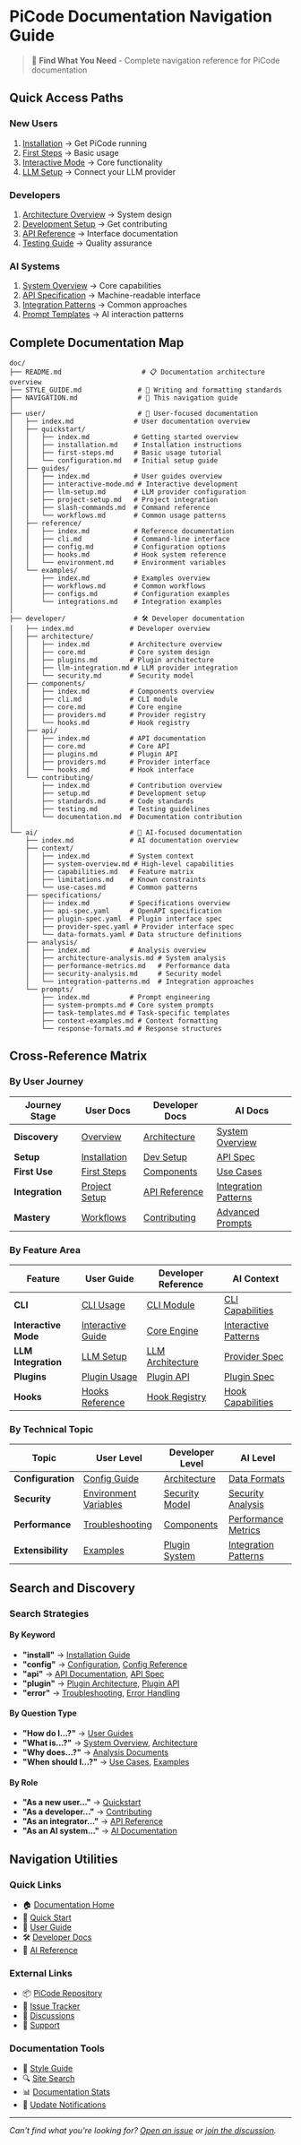 # PiCode Documentation Navigation Guide

> 🧭 **Find What You Need** - Complete navigation reference for PiCode documentation

## Quick Access Paths

### New Users
1. [Installation](user/quickstart/installation.md) → Get PiCode running
2. [First Steps](user/quickstart/first-steps.md) → Basic usage
3. [Interactive Mode](user/guides/interactive-mode.md) → Core functionality
4. [LLM Setup](user/guides/llm-setup.md) → Connect your LLM provider

### Developers
1. [Architecture Overview](developer/architecture/core.md) → System design
2. [Development Setup](developer/contributing/setup.md) → Get contributing
3. [API Reference](developer/api/core.md) → Interface documentation
4. [Testing Guide](developer/contributing/testing.md) → Quality assurance

### AI Systems
1. [System Overview](ai/context/system-overview.md) → Core capabilities
2. [API Specification](ai/specifications/api-spec.yaml) → Machine-readable interface
3. [Integration Patterns](ai/analysis/integration-patterns.md) → Common approaches
4. [Prompt Templates](ai/prompts/system-prompts.md) → AI interaction patterns

## Complete Documentation Map

```
doc/
├── README.md                    # 📋 Documentation architecture overview
├── STYLE_GUIDE.md              # 📝 Writing and formatting standards
├── NAVIGATION.md               # 🧭 This navigation guide
│
├── user/                       # 👤 User-focused documentation
│   ├── index.md               # User documentation overview
│   ├── quickstart/
│   │   ├── index.md           # Getting started overview
│   │   ├── installation.md    # Installation instructions
│   │   ├── first-steps.md     # Basic usage tutorial
│   │   └── configuration.md   # Initial setup guide
│   ├── guides/
│   │   ├── index.md           # User guides overview
│   │   ├── interactive-mode.md # Interactive development
│   │   ├── llm-setup.md       # LLM provider configuration
│   │   ├── project-setup.md   # Project integration
│   │   ├── slash-commands.md  # Command reference
│   │   └── workflows.md       # Common usage patterns
│   ├── reference/
│   │   ├── index.md           # Reference documentation
│   │   ├── cli.md             # Command-line interface
│   │   ├── config.md          # Configuration options
│   │   ├── hooks.md           # Hook system reference
│   │   └── environment.md     # Environment variables
│   └── examples/
│       ├── index.md           # Examples overview
│       ├── workflows.md       # Common workflows
│       ├── configs.md         # Configuration examples
│       └── integrations.md    # Integration examples
│
├── developer/                 # 🛠️ Developer documentation
│   ├── index.md              # Developer overview
│   ├── architecture/
│   │   ├── index.md          # Architecture overview
│   │   ├── core.md           # Core system design
│   │   ├── plugins.md        # Plugin architecture
│   │   ├── llm-integration.md # LLM provider integration
│   │   └── security.md       # Security model
│   ├── components/
│   │   ├── index.md          # Components overview
│   │   ├── cli.md            # CLI module
│   │   ├── core.md           # Core engine
│   │   ├── providers.md      # Provider registry
│   │   └── hooks.md          # Hook registry
│   ├── api/
│   │   ├── index.md          # API documentation
│   │   ├── core.md           # Core API
│   │   ├── plugins.md        # Plugin API
│   │   ├── providers.md      # Provider interface
│   │   └── hooks.md          # Hook interface
│   └── contributing/
│       ├── index.md          # Contribution overview
│       ├── setup.md          # Development setup
│       ├── standards.md      # Code standards
│       ├── testing.md        # Testing guidelines
│       └── documentation.md  # Documentation contribution
│
└── ai/                       # 🤖 AI-focused documentation
    ├── index.md              # AI documentation overview
    ├── context/
    │   ├── index.md          # System context
    │   ├── system-overview.md # High-level capabilities
    │   ├── capabilities.md   # Feature matrix
    │   ├── limitations.md    # Known constraints
    │   └── use-cases.md      # Common patterns
    ├── specifications/
    │   ├── index.md          # Specifications overview
    │   ├── api-spec.yaml     # OpenAPI specification
    │   ├── plugin-spec.yaml  # Plugin interface spec
    │   ├── provider-spec.yaml # Provider interface spec
    │   └── data-formats.yaml # Data structure definitions
    ├── analysis/
    │   ├── index.md          # Analysis overview
    │   ├── architecture-analysis.md # System analysis
    │   ├── performance-metrics.md   # Performance data
    │   ├── security-analysis.md     # Security model
    │   └── integration-patterns.md  # Integration approaches
    └── prompts/
        ├── index.md          # Prompt engineering
        ├── system-prompts.md # Core system prompts
        ├── task-templates.md # Task-specific templates
        ├── context-examples.md # Context formatting
        └── response-formats.md # Response structures
```

## Cross-Reference Matrix

### By User Journey

| Journey Stage | User Docs | Developer Docs | AI Docs |
|---------------|-----------|----------------|---------|
| **Discovery** | [Overview](user/index.md) | [Architecture](developer/architecture/core.md) | [System Overview](ai/context/system-overview.md) |
| **Setup** | [Installation](user/quickstart/installation.md) | [Dev Setup](developer/contributing/setup.md) | [API Spec](ai/specifications/api-spec.yaml) |
| **First Use** | [First Steps](user/quickstart/first-steps.md) | [Components](developer/components/index.md) | [Use Cases](ai/context/use-cases.md) |
| **Integration** | [Project Setup](user/guides/project-setup.md) | [API Reference](developer/api/core.md) | [Integration Patterns](ai/analysis/integration-patterns.md) |
| **Mastery** | [Workflows](user/examples/workflows.md) | [Contributing](developer/contributing/index.md) | [Advanced Prompts](ai/prompts/task-templates.md) |

### By Feature Area

| Feature | User Guide | Developer Reference | AI Context |
|---------|------------|-------------------|------------|
| **CLI** | [CLI Usage](user/reference/cli.md) | [CLI Module](developer/components/cli.md) | [CLI Capabilities](ai/context/capabilities.md#cli) |
| **Interactive Mode** | [Interactive Guide](user/guides/interactive-mode.md) | [Core Engine](developer/components/core.md) | [Interactive Patterns](ai/prompts/context-examples.md) |
| **LLM Integration** | [LLM Setup](user/guides/llm-setup.md) | [LLM Architecture](developer/architecture/llm-integration.md) | [Provider Spec](ai/specifications/provider-spec.yaml) |
| **Plugins** | [Plugin Usage](user/guides/workflows.md#plugins) | [Plugin API](developer/api/plugins.md) | [Plugin Spec](ai/specifications/plugin-spec.yaml) |
| **Hooks** | [Hooks Reference](user/reference/hooks.md) | [Hook Registry](developer/components/hooks.md) | [Hook Capabilities](ai/context/capabilities.md#hooks) |

### By Technical Topic

| Topic | User Level | Developer Level | AI Level |
|-------|------------|-----------------|----------|
| **Configuration** | [Config Guide](user/quickstart/configuration.md) | [Architecture](developer/architecture/core.md#configuration) | [Data Formats](ai/specifications/data-formats.yaml) |
| **Security** | [Environment Variables](user/reference/environment.md) | [Security Model](developer/architecture/security.md) | [Security Analysis](ai/analysis/security-analysis.md) |
| **Performance** | [Troubleshooting](user/guides/workflows.md#troubleshooting) | [Components](developer/components/index.md#performance) | [Performance Metrics](ai/analysis/performance-metrics.md) |
| **Extensibility** | [Examples](user/examples/integrations.md) | [Plugin System](developer/architecture/plugins.md) | [Integration Patterns](ai/analysis/integration-patterns.md) |

## Search and Discovery

### Search Strategies

#### By Keyword
- **"install"** → [Installation Guide](user/quickstart/installation.md)
- **"config"** → [Configuration](user/quickstart/configuration.md), [Config Reference](user/reference/config.md)
- **"api"** → [API Documentation](developer/api/index.md), [API Spec](ai/specifications/api-spec.yaml)
- **"plugin"** → [Plugin Architecture](developer/architecture/plugins.md), [Plugin API](developer/api/plugins.md)
- **"error"** → [Troubleshooting](user/guides/workflows.md#troubleshooting), [Error Handling](developer/architecture/core.md#error-handling)

#### By Question Type
- **"How do I...?"** → [User Guides](user/guides/index.md)
- **"What is...?"** → [System Overview](ai/context/system-overview.md), [Architecture](developer/architecture/core.md)
- **"Why does...?"** → [Analysis Documents](ai/analysis/index.md)
- **"When should I...?"** → [Use Cases](ai/context/use-cases.md), [Examples](user/examples/index.md)

#### By Role
- **"As a new user..."** → [Quickstart](user/quickstart/index.md)
- **"As a developer..."** → [Contributing](developer/contributing/index.md)
- **"As an integrator..."** → [API Reference](developer/api/index.md)
- **"As an AI system..."** → [AI Documentation](ai/index.md)

## Navigation Utilities

### Quick Links
- 🏠 [Documentation Home](README.md)
- 🚀 [Quick Start](user/quickstart/installation.md)
- 📖 [User Guide](user/index.md)
- 🛠️ [Developer Docs](developer/index.md)
- 🤖 [AI Reference](ai/index.md)

### External Links
- 📦 [PiCode Repository](https://github.com/pnocera/PiCode)
- 🐛 [Issue Tracker](https://github.com/pnocera/PiCode/issues)
- 💬 [Discussions](https://github.com/pnocera/PiCode/discussions)
- 📧 [Support](mailto:support@picode.dev)

### Documentation Tools
- 📝 [Style Guide](STYLE_GUIDE.md)
- 🔍 [Site Search](https://picode.dev/docs/search)
- 📊 [Documentation Stats](https://picode.dev/docs/stats)
- 🔄 [Update Notifications](https://picode.dev/docs/updates)

---

*Can't find what you're looking for? [Open an issue](https://github.com/pnocera/PiCode/issues/new?template=documentation.md) or [join the discussion](https://github.com/pnocera/PiCode/discussions/categories/documentation).*
